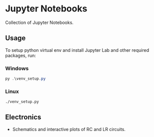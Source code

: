 # Jupyter Notebooks

Collection of Jupyter Notebooks.

## Usage

To setup python virtual env and install Jupyter Lab and other required packages, run:

### Windows
```powershell
py .\venv_setup.py
```
### Linux
```bash
./venv_setup.py
```

## Electronics

* Schematics and interactive plots of RC and LR circuits.